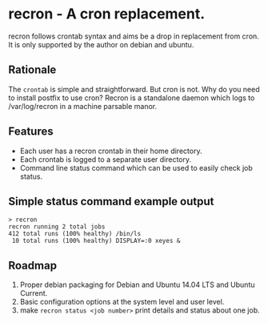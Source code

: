 # recron - A cron replacement.

recron follows crontab syntax and aims be a drop in replacement from cron.
It is only supported by the author on debian and ubuntu.

## Rationale

The `crontab` is simple and straightforward. But cron is not. Why do you
need to install postfix to use cron? Recron is a standalone daemon which
logs to /var/log/recron in a machine parsable manor. 

## Features

- Each user has a recron crontab in their home directory.
- Each crontab is logged to a separate user directory.
- Command line status command which can be used to easily check job status.

## Simple status command example output

    > recron
    recron running 2 total jobs
    412 total runs (100% healthy) /bin/ls
     10 total runs (100% healthy) DISPLAY=:0 xeyes &
     
## Roadmap

1. Proper debian packaging for Debian and Ubuntu 14.04 LTS and Ubuntu Current.
2. Basic configuration options at the system level and user level.
3. make `recron status <job number>` print details and status about one job.